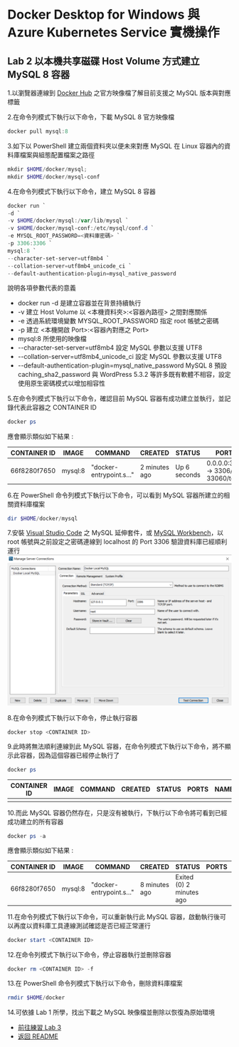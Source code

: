 # Docker Desktop for Windows 與 Azure Kubernetes Service 實機操作


## Lab 2 以本機共享磁碟 Host Volume 方式建立 MySQL 8 容器
1.以瀏覽器連線到 [Docker Hub](https://hub.docker.com/_/mysql) 之官方映像檔了解目前支援之 MySQL 版本與對應標籤

2.在命令列模式下執行以下命令，下載 MySQL 8 官方映像檔
```powershell
docker pull mysql:8
```
3.如下以 PowerShell 建立兩個資料夾以便未來對應 MySQL 在 Linux 容器內的資料庫檔案與組態配置檔案之路徑
```powershell
mkdir $HOME/docker/mysql;
mkdir $HOME/docker/mysql-conf
```

4.在命令列模式下執行以下命令，建立 MySQL 8 容器
```powershell
docker run `
-d `
-v $HOME/docker/mysql:/var/lib/mysql `
-v $HOME/docker/mysql-conf:/etc/mysql/conf.d `
-e MYSQL_ROOT_PASSWORD=<資料庫密碼> `
-p 3306:3306 `
mysql:8 `
--character-set-server=utf8mb4 `
--collation-server=utf8mb4_unicode_ci `
--default-authentication-plugin=mysql_native_password
```

說明各項參數代表的意義
* docker run -d 是建立容器並在背景持續執行
* -v 建立 Host Volume 以 <本機資料夾>:<容器內路徑> 之間對應關係
* -e 透過系統環境變數 MYSQL_ROOT_PASSWORD 指定 root 帳號之密碼
* -p 建立 <本機開啟 Port>:<容器內對應之 Port>
* mysql:8 所使用的映像檔
* --character-set-server=utf8mb4 設定 MySQL 參數以支援 UTF8
* --collation-server=utf8mb4_unicode_ci 設定 MySQL 參數以支援 UTF8
* --default-authentication-plugin=mysql_native_password MySQL 8 預設 caching_sha2_password 與 WordPress 5.3.2 等許多既有軟體不相容，設定使用原生密碼模式以增加相容性

5.在命令列模式下執行以下命令，確認目前 MySQL 容器有成功建立並執行，並記錄代表此容器之 CONTAINER ID

```powershell
docker ps
```
應會顯示類似如下結果 :

| CONTAINER ID | IMAGE   | COMMAND                | CREATED       | STATUS | PORTS                              | NAMES          |
|--------------|---------|------------------------|---------------|--------|------------------------------------|----------------|
| 66f8280f7650 | mysql:8 | "docker-entrypoint.s…" | 2 minutes ago |  Up 6 seconds | 0.0.0.0:3306 -> 3306/tcp, 33060/tcp | reverent_haibt |

6.在 PowerShell 命令列模式下執行以下命令，可以看到 MySQL 容器所建立的相關資料庫檔案

```powershell
dir $HOME/docker/mysql
```

7.安裝 [Visual Studio Code](https://github.com/cweijan/vscode-mysql) 之 MySQL 延伸套件，或 [MySQL Workbench](https://dev.mysql.com/downloads/workbench/)，以 root 帳號與之前設定之密碼連線到 localhost 的 Port 3306 驗證資料庫已經順利運行
![MySQL Workbench 連線測試](images/mysqlworkbench.png)

8.在命令列模式下執行以下命令，停止執行容器
```powershell
docker stop <CONTAINER ID>
```

9.此時將無法順利連線到此 MySQL 容器，在命令列模式下執行以下命令，將不顯示此容器，因為這個容器已經停止執行了
```powershell
docker ps
```
| CONTAINER ID | IMAGE   | COMMAND                | CREATED       | STATUS | PORTS                              | NAMES          |
|--------------|---------|------------------------|---------------|--------|------------------------------------|----------------|
| | | | | | | 



10.而此 MySQL 容器仍然存在，只是沒有被執行，下執行以下命令將可看到已經成功建立的所有容器
```powershell
docker ps -a
```
應會顯示類似如下結果 :

| CONTAINER ID | IMAGE   | COMMAND                | CREATED       | STATUS | PORTS                              | NAMES          |
|--------------|---------|------------------------|---------------|--------|------------------------------------|----------------|
| 66f8280f7650 | mysql:8 | "docker-entrypoint.s…" | 8 minutes ago | Exited (0) 2 minutes ago |  | reverent_haibt |

11.在命令列模式下執行以下命令，可以重新執行此 MySQL 容器，啟動執行後可以再度以資料庫工具連線測試確認是否已經正常運行
```powershell
docker start <CONTAINER ID>
```

12.在命令列模式下執行以下命令，停止容器執行並刪除容器
```powershell
docker rm <CONTAINER ID> -f
```

13.在 PowerShell 命令列模式下執行以下命令，刪除資料庫檔案
```powershell
rmdir $HOME/docker
```

14.可依據 Lab 1 所學，找出下載之 MySQL 映像檔並刪除以恢復為原始環境

* [前往練習 Lab 3](Labs-03.md)
* [返回 README](README.md)